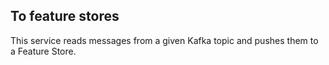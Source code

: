 ## To feature stores

This service reads messages from a given Kafka topic and pushes them to a Feature Store.